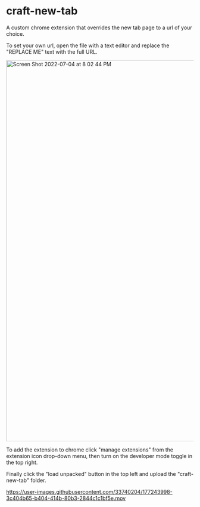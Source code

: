 # craft-new-tab
A custom chrome extension that overrides the new tab page to a url of your choice.

To set your own url, open the file with a text editor and replace the "REPLACE ME" text with the full URL. 

<img width="1021" alt="Screen Shot 2022-07-04 at 8 02 44 PM" src="https://user-images.githubusercontent.com/33740204/177241144-8d001c12-8e1f-4915-a665-3a115c8c91da.png">

To add the extension to chrome click "manage extensions" from the extension icon drop-down menu, then turn on the developer mode toggle in the top right. 

Finally click the "load unpacked" button in the top left and upload the "craft-new-tab" folder.



https://user-images.githubusercontent.com/33740204/177243998-3c404b65-b404-414b-80b3-2844c1c1bf5e.mov

